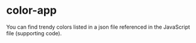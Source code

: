 # color-app
You can find trendy colors listed in a json file referenced in the JavaScript file (supporting code).
